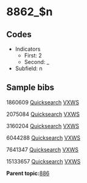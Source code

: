# 8862\_$n

## Codes

-   Indicators
    -   First: 2
    -   Second: \_
-   Subfield: n

## Sample bibs

1860609 [Quicksearch](https://search.library.yale.edu/catalog/1860609) [VXWS](http://prodorbis.library.yale.edu:7014/vxws/GetHoldingsService?bibId=1860609)

2075084 [Quicksearch](https://search.library.yale.edu/catalog/2075084) [VXWS](http://prodorbis.library.yale.edu:7014/vxws/GetHoldingsService?bibId=2075084)

3160204 [Quicksearch](https://search.library.yale.edu/catalog/3160204) [VXWS](http://prodorbis.library.yale.edu:7014/vxws/GetHoldingsService?bibId=3160204)

6044288 [Quicksearch](https://search.library.yale.edu/catalog/6044288) [VXWS](http://prodorbis.library.yale.edu:7014/vxws/GetHoldingsService?bibId=6044288)

7641347 [Quicksearch](https://search.library.yale.edu/catalog/7641347) [VXWS](http://prodorbis.library.yale.edu:7014/vxws/GetHoldingsService?bibId=7641347)

15133657 [Quicksearch](https://search.library.yale.edu/catalog/15133657) [VXWS](http://prodorbis.library.yale.edu:7014/vxws/GetHoldingsService?bibId=15133657)

**Parent topic:**[886](../../tags/886/886.md)

